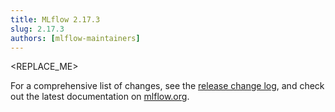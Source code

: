 ```yaml
---
title: MLflow 2.17.3
slug: 2.17.3
authors: [mlflow-maintainers]
---
```


<REPLACE_ME>

For a comprehensive list of changes, see the [release change log](https://github.com/mlflow/mlflow/releases/tag/v2.17.3), and check out the latest documentation on [mlflow.org](http://mlflow.org/).
